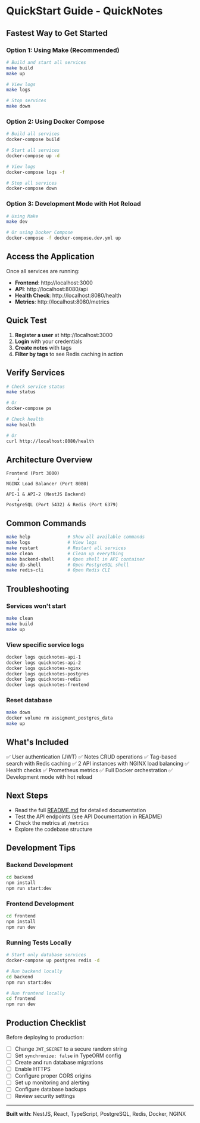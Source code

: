 # QuickStart Guide - QuickNotes

## Fastest Way to Get Started

### Option 1: Using Make (Recommended)

```bash
# Build and start all services
make build
make up

# View logs
make logs

# Stop services
make down
```

### Option 2: Using Docker Compose

```bash
# Build all services
docker-compose build

# Start all services
docker-compose up -d

# View logs
docker-compose logs -f

# Stop all services
docker-compose down
```

### Option 3: Development Mode with Hot Reload

```bash
# Using Make
make dev

# Or using Docker Compose
docker-compose -f docker-compose.dev.yml up
```

## Access the Application

Once all services are running:

- **Frontend**: http://localhost:3000
- **API**: http://localhost:8080/api
- **Health Check**: http://localhost:8080/health
- **Metrics**: http://localhost:8080/metrics

## Quick Test

1. **Register a user** at http://localhost:3000
2. **Login** with your credentials
3. **Create notes** with tags
4. **Filter by tags** to see Redis caching in action

## Verify Services

```bash
# Check service status
make status

# Or
docker-compose ps

# Check health
make health

# Or
curl http://localhost:8080/health
```

## Architecture Overview

```
Frontend (Port 3000)
    ↓
NGINX Load Balancer (Port 8080)
    ↓
API-1 & API-2 (NestJS Backend)
    ↓
PostgreSQL (Port 5432) & Redis (Port 6379)
```

## Common Commands

```bash
make help              # Show all available commands
make logs              # View logs
make restart           # Restart all services
make clean             # Clean up everything
make backend-shell     # Open shell in API container
make db-shell          # Open PostgreSQL shell
make redis-cli         # Open Redis CLI
```

## Troubleshooting

### Services won't start
```bash
make clean
make build
make up
```

### View specific service logs
```bash
docker logs quicknotes-api-1
docker logs quicknotes-api-2
docker logs quicknotes-nginx
docker logs quicknotes-postgres
docker logs quicknotes-redis
docker logs quicknotes-frontend
```

### Reset database
```bash
make down
docker volume rm assigment_postgres_data
make up
```

## What's Included

✅ User authentication (JWT)
✅ Notes CRUD operations
✅ Tag-based search with Redis caching
✅ 2 API instances with NGINX load balancing
✅ Health checks
✅ Prometheus metrics
✅ Full Docker orchestration
✅ Development mode with hot reload

## Next Steps

- Read the full [README.md](README.md) for detailed documentation
- Test the API endpoints (see API Documentation in README)
- Check the metrics at `/metrics`
- Explore the codebase structure

## Development Tips

### Backend Development
```bash
cd backend
npm install
npm run start:dev
```

### Frontend Development
```bash
cd frontend
npm install
npm run dev
```

### Running Tests Locally
```bash
# Start only database services
docker-compose up postgres redis -d

# Run backend locally
cd backend
npm run start:dev

# Run frontend locally
cd frontend
npm run dev
```

## Production Checklist

Before deploying to production:

- [ ] Change `JWT_SECRET` to a secure random string
- [ ] Set `synchronize: false` in TypeORM config
- [ ] Create and run database migrations
- [ ] Enable HTTPS
- [ ] Configure proper CORS origins
- [ ] Set up monitoring and alerting
- [ ] Configure database backups
- [ ] Review security settings

---

**Built with**: NestJS, React, TypeScript, PostgreSQL, Redis, Docker, NGINX
